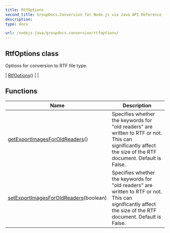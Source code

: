 ```yaml
---
title: RtfOptions
second_title: GroupDocs.Conversion for Node.js via Java API Reference
description: 
type: docs

url: /nodejs-java/groupdocs.conversion/rtfoptions/
---
```


## RtfOptions class

 Options for conversion to RTF file type.
 
| [RtfOptions](rtfoptions)() |  |

## Functions

| Name | Description |
| --- | --- |
| [getExportImagesForOldReaders](getexportimagesforoldreaders)() | Specifies whether the keywords for "old readers" are written to RTF or not. This can significantly affect the size of the RTF document. Default is False. |
| [setExportImagesForOldReaders](setexportimagesforoldreaders)(boolean) | Specifies whether the keywords for "old readers" are written to RTF or not. This can significantly affect the size of the RTF document. Default is False. |
